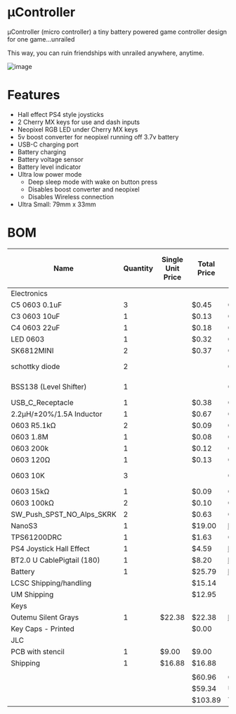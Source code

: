 # µController

µController (micro controller) a tiny battery powered game controller design for one game...unrailed

This way, you can ruin friendships with unrailed anywhere, anytime.

![image](https://hc-cdn.hel1.your-objectstorage.com/s/v3/ae90924d7d2270a7a03cd36875605d7d6f476b9f_image.png)

# Features
- Hall effect PS4 style joysticks
- 2 Cherry MX keys for use and dash inputs
- Neopixel RGB LED under Cherry MX keys
- 5v boost converter for neopixel running off 3.7v battery
- USB-C charging port
- Battery charging
- Battery voltage sensor
- Battery level indicator
- Ultra low power mode
  - Deep sleep mode with wake on button press
  - Disables boost converter and neopixel
  - Disables Wireless connection
- Ultra Small: 79mm x 33mm

# BOM

| Name                       | Quantity | Single Unit Price | Total Price | URL/LCSC                                                                      | Vendor (LCSC unless otheriwse indicated) |                  |
|----------------------------|----------|-------------------|-------------|-------------------------------------------------------------------------------|------------------------------------------|------------------|
| Electronics                |          |                   |             |                                                                               |                                          |                  |
| C5 0603 0.1uF              | 3        |                   | $0.45       | C49678                                                                        |                                          |                  |
| C3 0603 10uF               | 1        |                   | $0.13       | C19702                                                                        |                                          |                  |
| C4 0603 22uF               | 1        |                   | $0.18       | C59461                                                                        |                                          |                  |
| LED 0603                   | 1        |                   | $0.32       | C965799                                                                       |                                          |                  |
| SK6812MINI                 | 2        |                   | $0.37       | C5149201                                                                      |                                          |                  |
| schottky diode             | 2        |                   |             | C85098                                                                        |                                          | With NotAHackPad |
| BSS138 (Level Shifter)     | 1        |                   |             | C82045                                                                        |                                          | With NotAHackPad |
| USB_C_Receptacle           | 1        |                   | $0.38       | C2988369                                                                      |                                          |                  |
| 2.2µH/±20%/1.5A Inductor   | 1        |                   | $0.67       | C171762                                                                       |                                          |                  |
| 0603 R5.1kΩ                | 2        |                   | $0.09       | C2907044                                                                      |                                          |                  |
| 0603 1.8M                  | 1        |                   | $0.08       | C2930026                                                                      |                                          |                  |
| 0603 200k                  | 1        |                   | $0.12       | C105574                                                                       |                                          |                  |
| 0603 120Ω                  | 1        |                   | $0.13       | C114640                                                                       |                                          |                  |
| 0603 10K                   | 3        |                   |             | C98220                                                                        | With NotAHackPad                         |                  |
| 0603 15kΩ                  | 1        |                   | $0.09       | C2906995                                                                      |                                          |                  |
| 0603 100kΩ                 | 2        |                   | $0.10       | C14675                                                                        |                                          |                  |
| SW_Push_SPST_NO_Alps_SKRK  | 2        |                   | $0.63       | C115357                                                                       |                                          |                  |
| NanoS3                     | 1        |                   | $19.00      | https://unexpectedmaker.com/shop.html#!/NanoS3/p/577095557/category=154217256 | UM                                       |                  |
| TPS61200DRC                | 1        |                   | $1.63       | C140320                                                                       |                                          |                  |
| PS4 Joystick Hall Effect   | 1        |                   | $4.59       | https://www.aliexpress.com/item/1005008600410715.html                         |                                          |                  |
| BT2.0 U CablePigtail (180) | 1        |                   | $8.20       | https://www.aliexpress.com/item/1005008719531779.html                         |                                          |                  |
| Battery                    | 1        |                   | $25.79      | https://www.aliexpress.com/item/1005008702820863.html                         |                                          |                  |
| LCSC Shipping/handling     |          |                   | $15.14      |                                                                               |                                          |                  |
| UM Shipping                |          |                   | $12.95      |                                                                               |                                          |                  |
| Keys                       |          |                   |             |                                                                               |                                          |                  |
| Outemu Silent Grays        | 1        | $22.38            | $22.38      | https://www.aliexpress.com/item/1005007052759423.html                         |                                          |                  |
| Key Caps - Printed         |          |                   | $0.00       |                                                                               |                                          |                  |
| JLC                        |          |                   |             |                                                                               |                                          |                  |
| PCB with stencil           | 1        | $9.00             | $9.00       |                                                                               |                                          |                  |
| Shipping                   | 1        | $16.88            | $16.88      |                                                                               |                                          |                  |
|                            |          |                   |             |                                                                               |                                          |                  |
|                            |          |                   | $60.96      | CAD                                                                           |                                          |                  |
|                            |          |                   | $59.34      | USD                                                                           |                                          |                  |
|                            |          |                   | $103.89     | Total - USD                                                                   |                                          |                  |
